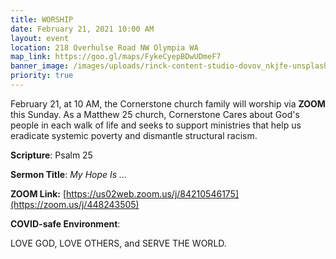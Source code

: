 ```yaml
---
title: WORSHIP
date: February 21, 2021 10:00 AM
layout: event
location: 218 Overhulse Road NW Olympia WA
map_link: https://goo.gl/maps/FykeCyepBDwUDmeF7
banner_image: /images/uploads/rinck-content-studio-dovov_nkjfe-unsplash.jpg
priority: true
---
```

February 21, at 10 AM, the Cornerstone church family will worship via **ZOOM** this Sunday.  As a Matthew 25 church, Cornerstone Cares about God's people in each walk of life and seeks to support ministries that help us eradicate systemic poverty and dismantle structural racism.

**Scripture**: Psalm 25

**Sermon Title**: *My Hope Is ...*

**ZOOM Link:** [https://us02web.zoom.us/j/84210546175](https://zoom.us/j/448243505)

**COVID-safe Environment**: 

LOVE GOD, LOVE OTHERS, and SERVE THE WORLD.